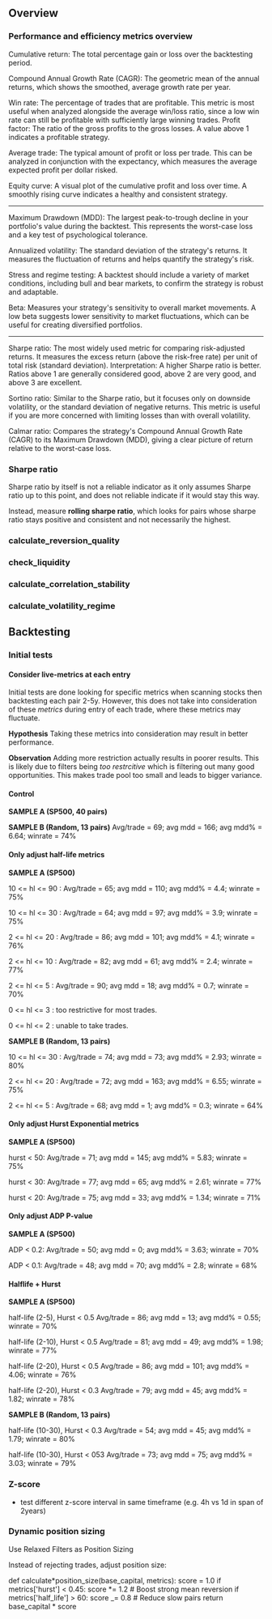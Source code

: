 ## Overview

### Performance and efficiency metrics overview

Cumulative return: The total percentage gain or loss over the backtesting period.

Compound Annual Growth Rate (CAGR): The geometric mean of the annual returns, which shows the smoothed, average growth rate per year.

Win rate: The percentage of trades that are profitable. This metric is most useful when analyzed alongside the average win/loss ratio, since a low win rate can still be profitable with sufficiently large winning trades.
Profit factor: The ratio of the gross profits to the gross losses. A value above 1 indicates a profitable strategy.

Average trade: The typical amount of profit or loss per trade. This can be analyzed in conjunction with the expectancy, which measures the average expected profit per dollar risked.

Equity curve: A visual plot of the cumulative profit and loss over time. A smoothly rising curve indicates a healthy and consistent strategy.

---

Maximum Drawdown (MDD): The largest peak-to-trough decline in your portfolio's value during the backtest. This represents the worst-case loss and a key test of psychological tolerance.

Annualized volatility: The standard deviation of the strategy's returns. It measures the fluctuation of returns and helps quantify the strategy's risk.

Stress and regime testing: A backtest should include a variety of market conditions, including bull and bear markets, to confirm the strategy is robust and adaptable.

Beta: Measures your strategy's sensitivity to overall market movements. A low beta suggests lower sensitivity to market fluctuations, which can be useful for creating diversified portfolios.

---

Sharpe ratio: The most widely used metric for comparing risk-adjusted returns. It measures the excess return (above the risk-free rate) per unit of total risk (standard deviation).
Interpretation: A higher Sharpe ratio is better. Ratios above 1 are generally considered good, above 2 are very good, and above 3 are excellent.

Sortino ratio: Similar to the Sharpe ratio, but it focuses only on downside volatility, or the standard deviation of negative returns. This metric is useful if you are more concerned with limiting losses than with overall volatility.

Calmar ratio: Compares the strategy's Compound Annual Growth Rate (CAGR) to its Maximum Drawdown (MDD), giving a clear picture of return relative to the worst-case loss.

### Sharpe ratio

Sharpe ratio by itself is not a reliable indicator as it only assumes Sharpe ratio up to this point, and does not reliable indicate if it would stay this way.

Instead, measure **rolling sharpe ratio**, which looks for pairs whose sharpe ratio stays positive and consistent and not necessarily the highest.

### calculate_reversion_quality

### check_liquidity

### calculate_correlation_stability

### calculate_volatility_regime

## Backtesting

### Initial tests

#### Consider live-metrics at each entry

Initial tests are done looking for specific metrics when scanning stocks then backtesting each pair 2-5y. However, this does not take into consideration of these _metrics_ during entry of each trade, where these metrics may fluctuate.

**Hypothesis**
Taking these metrics into consideration may result in better performance.

**Observation**
Adding more restriction actually results in poorer results.
This is likely due to filters being _too restrcitive_ which is filtering out many good opportunities. This makes trade pool too small and leads to bigger variance.

#### Control

**SAMPLE A (SP500, 40 pairs)**

**SAMPLE B (Random, 13 pairs)**
Avg/trade = 69; avg mdd = 166; avg mdd% = 6.64; winrate = 74%

#### Only adjust half-life metrics

**SAMPLE A (SP500)**

10 <= hl <= 90 : Avg/trade = 65; avg mdd = 110; avg mdd% = 4.4; winrate = 75%

10 <= hl <= 30 : Avg/trade = 64; avg mdd = 97; avg mdd% = 3.9; winrate = 75%

2 <= hl <= 20 : Avg/trade = 86; avg mdd = 101; avg mdd% = 4.1; winrate = 76%

2 <= hl <= 10 : Avg/trade = 82; avg mdd = 61; avg mdd% = 2.4; winrate = 77%

2 <= hl <= 5 : Avg/trade = 90; avg mdd = 18; avg mdd% = 0.7; winrate = 70%

0 <= hl <= 3 : too restrictive for most trades.

0 <= hl <= 2 : unable to take trades.

**SAMPLE B (Random, 13 pairs)**

10 <= hl <= 30 : Avg/trade = 74; avg mdd = 73; avg mdd% = 2.93; winrate = 80%

2 <= hl <= 20 : Avg/trade = 72; avg mdd = 163; avg mdd% = 6.55; winrate = 75%

2 <= hl <= 5 : Avg/trade = 68; avg mdd = 1; avg mdd% = 0.3; winrate = 64%

#### Only adjust Hurst Exponential metrics

**SAMPLE A (SP500)**

hurst < 50: Avg/trade = 71; avg mdd = 145; avg mdd% = 5.83; winrate = 75%

hurst < 30: Avg/trade = 77; avg mdd = 65; avg mdd% = 2.61; winrate = 77%

hurst < 20: Avg/trade = 75; avg mdd = 33; avg mdd% = 1.34; winrate = 71%

#### Only adjust ADP P-value

**SAMPLE A (SP500)**

ADP < 0.2: Avg/trade = 50; avg mdd = 0; avg mdd% = 3.63; winrate = 70%

ADP < 0.1: Avg/trade = 48; avg mdd = 70; avg mdd% = 2.8; winrate = 68%

#### Halflife + Hurst

**SAMPLE A (SP500)**

half-life (2-5), Hurst < 0.5
Avg/trade = 86; avg mdd = 13; avg mdd% = 0.55; winrate = 70%

half-life (2-10), Hurst < 0.5
Avg/trade = 81; avg mdd = 49; avg mdd% = 1.98; winrate = 77%

half-life (2-20), Hurst < 0.5
Avg/trade = 86; avg mdd = 101; avg mdd% = 4.06; winrate = 76%

half-life (2-20), Hurst < 0.3
Avg/trade = 79; avg mdd = 45; avg mdd% = 1.82; winrate = 78%

**SAMPLE B (Random, 13 pairs)**

half-life (10-30), Hurst < 0.3
Avg/trade = 54; avg mdd = 45; avg mdd% = 1.79; winrate = 80%

half-life (10-30), Hurst < 053
Avg/trade = 73; avg mdd = 75; avg mdd% = 3.03; winrate = 79%

### Z-score

- test different z-score interval in same timeframe (e.g. 4h vs 1d in span of 2years)

### Dynamic position sizing

Use Relaxed Filters as Position Sizing

Instead of rejecting trades, adjust position size:

def calculate*position_size(base_capital, metrics):
score = 1.0
if metrics['hurst'] < 0.45: score *= 1.2 # Boost strong mean reversion
if metrics['half_life'] > 60: score \_= 0.8 # Reduce slow pairs
return base_capital \* score
